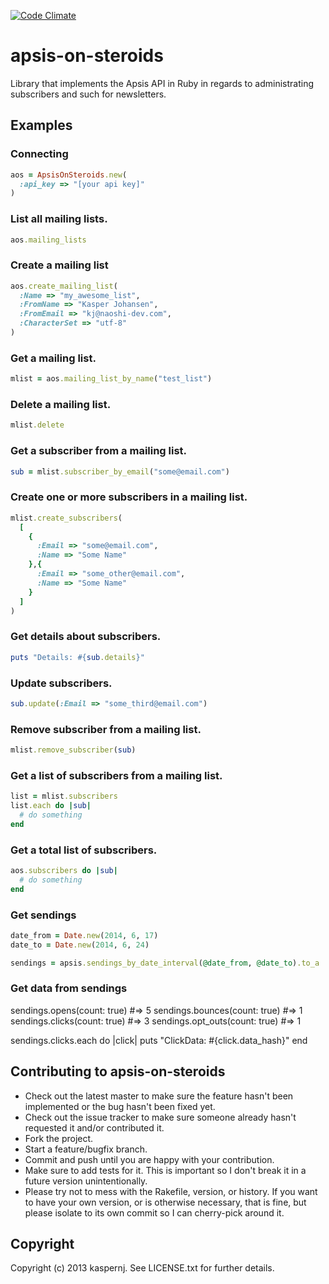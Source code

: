 [![Code Climate](https://codeclimate.com/github/kaspernj/apsis-on-steroids/badges/gpa.svg)](https://codeclimate.com/github/kaspernj/apsis-on-steroids)

# apsis-on-steroids

Library that implements the Apsis API in Ruby in regards to administrating subscribers and such for newsletters.

## Examples

### Connecting
```ruby
aos = ApsisOnSteroids.new(
  :api_key => "[your api key]"
)
```

### List all mailing lists.
```ruby
aos.mailing_lists
```

### Create a mailing list
```ruby
aos.create_mailing_list(
  :Name => "my_awesome_list",
  :FromName => "Kasper Johansen",
  :FromEmail => "kj@naoshi-dev.com",
  :CharacterSet => "utf-8"
)
```

### Get a mailing list.
```ruby
mlist = aos.mailing_list_by_name("test_list")
```

### Delete a mailing list.
```ruby
mlist.delete
```

### Get a subscriber from a mailing list.
```ruby
sub = mlist.subscriber_by_email("some@email.com")
```

### Create one or more subscribers in a mailing list.
```ruby
mlist.create_subscribers(
  [
    {
      :Email => "some@email.com",
      :Name => "Some Name"
    },{
      :Email => "some_other@email.com",
      :Name => "Some Name"
    }
  ]
)
```

### Get details about subscribers.
```ruby
puts "Details: #{sub.details}"
```

### Update subscribers.
```ruby
sub.update(:Email => "some_third@email.com")
```

### Remove subscriber from a mailing list.
```ruby
mlist.remove_subscriber(sub)
```

### Get a list of subscribers from a mailing list.
```ruby
list = mlist.subscribers
list.each do |sub|
  # do something
end
```

### Get a total list of subscribers.
```ruby
aos.subscribers do |sub|
  # do something
end
```

### Get sendings
```ruby
date_from = Date.new(2014, 6, 17)
date_to = Date.new(2014, 6, 24)

sendings = apsis.sendings_by_date_interval(@date_from, @date_to).to_a
```

### Get data from sendings
sendings.opens(count: true) #=> 5
sendings.bounces(count: true) #=> 1
sendings.clicks(count: true) #=> 3
sendings.opt_outs(count: true) #=> 1

sendings.clicks.each do |click|
  puts "ClickData: #{click.data_hash}"
end

## Contributing to apsis-on-steroids

* Check out the latest master to make sure the feature hasn't been implemented or the bug hasn't been fixed yet.
* Check out the issue tracker to make sure someone already hasn't requested it and/or contributed it.
* Fork the project.
* Start a feature/bugfix branch.
* Commit and push until you are happy with your contribution.
* Make sure to add tests for it. This is important so I don't break it in a future version unintentionally.
* Please try not to mess with the Rakefile, version, or history. If you want to have your own version, or is otherwise necessary, that is fine, but please isolate to its own commit so I can cherry-pick around it.

## Copyright

Copyright (c) 2013 kaspernj. See LICENSE.txt for
further details.

